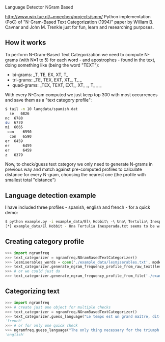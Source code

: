 Language Detector NGram Based

http://www.win.tue.nl/~mpechen/projects/smm/
Python implementation (PoC) of "N-Gram-Based Text Categorization (1994)" paper by William B. Cavnar and John M. Trenkle just for fun, learn and researching purposes.

How it works
-----
To perform N-Gram-Based Text Categorization we need to compute N-grams (with N=1 to 5) for each word - and apostrophes - found in the text, doing something like (being the word "TEXT"):
* bi-grams: \_T, TE, EX, XT, T\_  
* tri-grams: \_TE, TEX, EXT, XT\_, T\_ \_  
* quad-grams: \_TEX, TEXT, EXT\_, XT\_ \_, T\_ \_ \_  
  
With every N-Gram computed we just keep top 300 with most occurrences and save them as a "text category profile":  
``` bash
$ tail -n 10 langdata/spanish.dat 
  se   6826
nc  6788
su	6770
mi	6665
 con	6590
  con	6590
er 	6459
er   	6459
er  	6459
z	6379
```
  
Now, to check/guess text category we only need to generate N-grams in previous way and match against pre-computed profiles to calculate distance for every N-gram, choosing the nearest one (the profile with smallest total "distance")

Language detection example
-----
I have included three profiles - spanish, english and french - for a quick demo:
``` bash
$ python example.py -i example_data/El\ Hobbit\ -\ Una\ Tertulia\ Inesperada.txt 
[*] example_data/El Hobbit - Una Tertulia Inesperada.txt seems to be written in spanish
```

Creating category profile
-----
``` python
>>> import ngramfreq
>>> text_categorizer = ngramfreq.NGramBasedTextCategorizer()
>>> lesmiserables_words = open('./example_data/lesmiserables.txt', mode='r').read()
>>> text_categorizer.generate_ngram_frequency_profile_from_raw_text(lesmiserables_words, 'french.dat')
>>> # or we could just do
>>> text_categorizer.generate_ngram_frequency_profile_from_file('./example_data/uuee_const.txt', 'english.dat')
```

Categorizing text
-----
``` python
>>> import ngramfreq
>>> # create just one object for multiple checks
>>> text_categorizer = ngramfreq.NGramBasedTextCategorizer()
>>> text_categorizer.guess_language("Le temps est un grand maître, dit-on, le malheur est qu'il tue ses élèves.")
'french'
>>> # or for only one quick check
>>> ngramfreq.guess_language("The only thing necessary for the triumph of evil is that good men do nothing.")
'english'
```